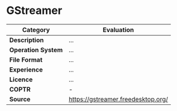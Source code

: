 # GStreamer

| Category | Evaluation |
| --- | --- |
| **Description** | ... |
| **Operation System** | ... |
| **File Format** | ... |
| **Experience** | ... |
| **Licence** | ... |
| **COPTR** | - |
| **Source** | https://gstreamer.freedesktop.org/ |

